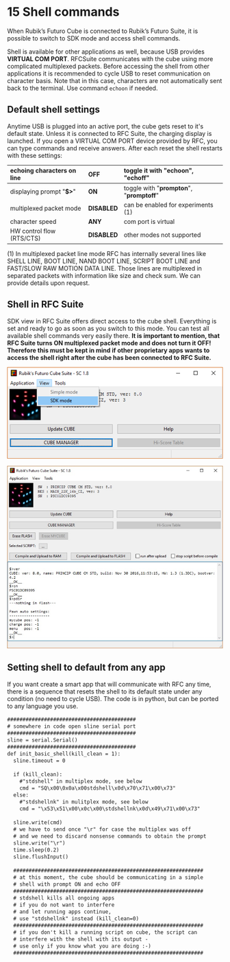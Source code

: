 # 15 Shell commands

When Rubik’s Futuro Cube is connected to Rubik’s Futuro Suite, it is possible to switch to SDK mode and access shell commands.

Shell is available for other applications as well, because USB provides **VIRTUAL COM PORT**. RFCSuite communicates with the cube using more complicated multiplexed packets. Before accessing the shell from other applications it is recommended to cycle USB to reset communication on character basis. Note that in this case, characters are not automatically sent back to the terminal. Use command `echoon` if needed.

## Default shell settings

Anytime USB is plugged into an active port, the cube gets reset to it's default state. 
Unless it is connected to RFC Suite, the charging display is launched.
If you open a VIRTUAL COM PORT device provided by RFC, you can type commands and receive answers. 
After each reset the shell restarts with these settings:

| echoing characters on line | **OFF** | toggle it with "**echoon**", "**echoff**" |
| :--- | :--- | :--- |
| displaying prompt "**$&gt;**" | **ON** | toggle with "**prompton**", "**promptoff**" |
| multiplexed packet mode | **DISABLED** | can be enabled for experiments (1) |
| character speed | **ANY** | com port is virtual |
| HW control flow (RTS/CTS) | **DISABLED** | other modes not supported |

(1) In multiplexed packet line mode RFC has internally several lines like SHELL LINE, BOOT LINE, NAND BOOT LINE, SCRIPT BOOT LINE and FAST/SLOW RAW MOTION DATA LINE. Those lines are multiplexed in separated packets with information like size and check sum. We can provide details upon request.

## Shell in RFC Suite

SDK view in RFC Suite offers direct access to the cube shell. Everything is set and ready to go as soon as you switch to this mode.
You can test all available shell commands very easily there. 
**It is important to mention, that RFC Suite turns ON multiplexed packet mode and does not turn it OFF! 
Therefore this must be kept in mind if other proprietary apps wants to access the shell right after the cube has been connected to RFC Suite.**

![](/assets/ViewSDKmode.jpg)

![](/assets/shell_example.jpg)

## Setting shell to default from any app

If you want create a smart app that will communicate with RFC any time, there is a sequence that resets the shell to its default state under any condition (no need to cycle USB). 
The code is in python, but can be ported to any language you use.

```
##########################################
# somewhere in code open sline serial port
##########################################
sline = serial.Serial()
##########################################
def init_basic_shell(kill_clean = 1):
  sline.timeout = 0

  if (kill_clean):
    #"stdshell" in multiplex mode, see below  
    cmd = "SQ\x00\0x0a\x00stdshell\x0d\x70\x71\x00\x73"
  else:
    #"stdshellnk" in mulitplex mode, see below
    cmd = "\x53\x51\x00\x0c\x00\stdshellnk\x0d\x49\x71\x00\x73"

  sline.write(cmd)
  # we have to send once "\r" for case the multiplex was off
  # and we need to discard nonsense commands to obtain the prompt
  sline.write("\r")
  time.sleep(0.2)
  sline.flushInput()

  ##############################################################
  # at this moment, the cube should be communicating in a simple
  # shell with prompt ON and echo OFF
  ##############################################################
  # stdshell kills all ongoing apps
  # if you do not want to interfere
  # and let running apps continue,
  # use "stdshellnk" instead (kill_clean=0)
  ##############################################################
  # if you don't kill a running script on cube, the script can 
  # interfere with the shell with its output - 
  # use only if you know what you are doing :-)
  ##############################################################
```



